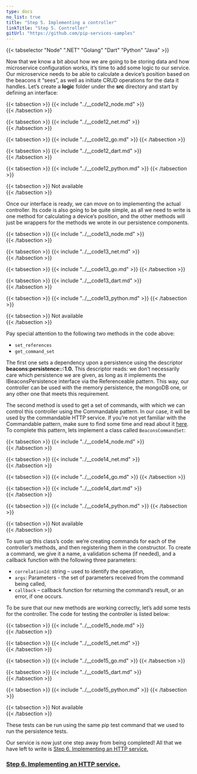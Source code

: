 ```yaml
---
type: docs
no_list: true
title: "Step 5. Implementing a controller"
linkTitle: "Step 5. Controller"
gitUrl: "https://github.com/pip-services-samples"
---
```


{{< tabselector "Node" ".NET" "Golang" "Dart" "Python" "Java" >}}

Now that we know a bit about how we are going to be storing data and how microservice configuration works, it’s time to add some logic to our service. Our microservice needs to be able to calculate a device’s position based on the beacons it “sees”, as well as initiate CRUD operations for the data it handles. Let’s create a **logic** folder under the **src** directory and start by defining an interface:

{{< tabsection >}}
  {{< include "../__code12_node.md" >}}  
{{< /tabsection >}}

{{< tabsection >}}
  {{< include "../__code12_net.md" >}}    
{{< /tabsection >}}

{{< tabsection >}}
  {{< include "../__code12_go.md" >}}
{{< /tabsection >}}

{{< tabsection >}}
  {{< include "../__code12_dart.md" >}}    
{{< /tabsection >}}

{{< tabsection >}}
  {{< include "../__code12_python.md" >}}
{{< /tabsection >}}

{{< tabsection >}}
  Not available  
{{< /tabsection >}}


Once our interface is ready, we can move on to implementing the actual controller. Its code is also going to be quite simple, as all we need to write is one method for calculating a device’s position, and the other methods will just be wrappers for the methods we wrote in our persistence components.

{{< tabsection >}}
  {{< include "../__code13_node.md" >}}  
{{< /tabsection >}}

{{< tabsection >}}
  {{< include "../__code13_net.md" >}}    
{{< /tabsection >}}

{{< tabsection >}}
  {{< include "../__code13_go.md" >}}
{{< /tabsection >}}

{{< tabsection >}}
  {{< include "../__code13_dart.md" >}}    
{{< /tabsection >}}

{{< tabsection >}}
  {{< include "../__code13_python.md" >}}
{{< /tabsection >}}

{{< tabsection >}}
  Not available  
{{< /tabsection >}}


Pay special attention to the following two methods in the code above: 
- `set_references`
- `get_command_set`

The first one sets a dependency upon a persistence using the descriptor **beacons:persistence:*:*:1.0.** This descriptor reads: we don’t necessarily care which persistence we are given, as long as it implements the IBeaconsPersistence interface via the Referenceable pattern. This way, our controller can be used with the memory persistence, the mongoDB one, or any other one that meets this requirement.

The second method is used to get a set of commands, with which we can control this controller using the Commandable pattern. In our case, it will be used by the commandable HTTP service. If you’re not yet familiar with the Commandable pattern, make sure to find some time and read about it [here](../../../../node/commons/commands/icommandable). To complete this pattern, lets implement a class called `BeaconsCommandSet`:

{{< tabsection >}}
  {{< include "../__code14_node.md" >}}  
{{< /tabsection >}}

{{< tabsection >}}
  {{< include "../__code14_net.md" >}}    
{{< /tabsection >}}

{{< tabsection >}}
  {{< include "../__code14_go.md" >}}
{{< /tabsection >}}

{{< tabsection >}}
  {{< include "../__code14_dart.md" >}}    
{{< /tabsection >}}

{{< tabsection >}}
  {{< include "../__code14_python.md" >}}
{{< /tabsection >}}

{{< tabsection >}}
  Not available  
{{< /tabsection >}}


To sum up this class’s code: we’re creating commands for each of the controller’s methods, and then registering them in the constructor. To create a command, we give it a name, a validation schema (if needed), and a callback function with the following three parameters:

- `correlationId`: string – used to identify the operation,
- `args`: Parameters - the set of parameters received from the command being called,
- `callback` – callback function for returning the command’s result, or an error, if one occurs.

To be sure that our new methods are working correctly, let’s add some tests for the controller. The code for testing the controller is listed below:

{{< tabsection >}}
  {{< include "../__code15_node.md" >}}  
{{< /tabsection >}}

{{< tabsection >}}
  {{< include "../__code15_net.md" >}}    
{{< /tabsection >}}

{{< tabsection >}}
  {{< include "../__code15_go.md" >}}
{{< /tabsection >}}

{{< tabsection >}}
  {{< include "../__code15_dart.md" >}}    
{{< /tabsection >}}

{{< tabsection >}}
  {{< include "../__code15_python.md" >}}
{{< /tabsection >}}

{{< tabsection >}}
  Not available  
{{< /tabsection >}}


These tests can be run using the same pip test command that we used to run the persistence tests.

Our service is now just one step away from being completed! All that we have left to write is [Step 6. Implementing an HTTP service.](../step5)

<span class="hide-title-link">

### [Step 6. Implementing an HTTP service.](../step5)

</span>
